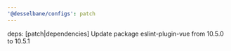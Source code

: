 ```yaml
---
'@desselbane/configs': patch
---
```


deps: [patch|dependencies] Update package eslint-plugin-vue from 10.5.0 to 10.5.1
